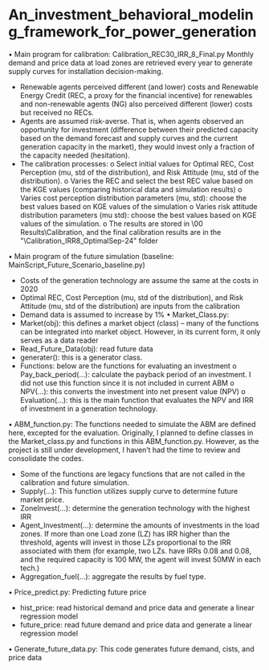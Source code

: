 # An_investment_behavioral_modeling_framework_for_power_generation

•	Main program for calibration: Calibration_REC30_IRR_8_Final.py
Monthly demand and price data at load zones are retrieved every year to generate supply curves for installation decision-making.
-	Renewable agents perceived different (and lower) costs and Renewable Energy Credit (REC, a proxy for the financial incentive) for renewables and non-renewable agents (NG) also perceived different (lower) costs but received no RECs. 
-	Agents are assumed risk-averse. That is, when agents observed an opportunity for investment (difference between their predicted capacity based on the demand forecast and supply curves and the current generation capacity in the market), they would invest only a fraction of the capacity needed (hesitation). 
-	The calibration processes:
o	Select initial values for Optimal REC, Cost Perception (mu, std of the distribution), and Risk Attitude (mu, std of the distribution).
o	Varies the REC and select the best REC value based on the KGE values (comparing historical data and simulation results)
o	Varies cost perception distribution parameters (mu, std): choose the best values based on KGE values of the simulation
o	Varies risk attitude distribution parameters (mu std): choose the best values based on KGE values of the simulation. 
o	The results are stored in \00 Results\Calibration\, and the final calibration results are in the "\Calibration_IRR8_OptimalSep-24" folder

•	Main program of the future simulation (baseline: MainScript_Future_Scenario_baseline.py)
-	Costs of the generation technology are assume the same at the costs in 2020
-	Optimal REC, Cost Perception (mu, std of the distribution), and Risk Attitude (mu, std of the distribution) are inputs from the calibration
-	Demand data is assumed to increase by 1%
•	Market_Class.py: 
-	Market(obj): this defines a market object (class) – many of the functions can be integrated into market object. However, in its current form, it only serves as a data reader
-	Read_Future_Data(obj): read future data
-	generater(): this is a generator class.
-	Functions: below are the functions for evaluating an investment
o	Pay_back_period(…): calculate the payback period of an investment. I did not use this function since it is not included in current ABM
o	NPV(…): this converts the investment into net present value (NPV)
o	Evaluation(…): this is the main function that evaluates the NPV and IRR of investment in a generation technology. 

•	ABM_function.py: The functions needed to simulate the ABM are defined here, excepted for the evaluation. Originally, I planned to define classes in the Market_class.py and functions in this ABM_function.py. However, as the project is still under development, I haven’t had the time to review and consolidate the codes. 
-	Some of the functions are legacy functions that are not called in the calibration and future simulation. 
-	Supply(…): This function utilizes supply curve to determine future market price. 
-	ZoneInvest(…): determine the generation technology with the highest IRR 
-	Agent_Investment(…): determine the amounts of investments in the load zones. If more than one Load zone (LZ) has IRR higher than the threshold, agents will invest in those LZs proportional to the IRR associated with them (for example, two LZs. have IRRs 0.08 and 0.08, and the required capacity is 100 MW, the agent will invest 50MW in each tech.)
-	Aggregation_fuel(…): aggregate the results by fuel type.

•	Price_predict.py: Predicting future price
-	hist_price: read historical demand and price data and generate a linear regression model
-	future_price: read future demand and price data and generate a linear regression model

•	Generate_future_data.py: This code generates future demand, cists, and price data
